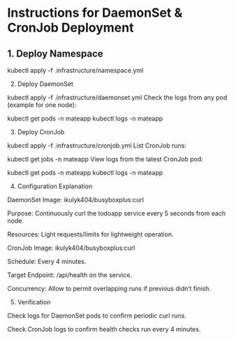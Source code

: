 # Instructions for DaemonSet & CronJob Deployment

## 1. Deploy Namespace

kubectl apply -f .infrastructure/namespace.yml

2. Deploy DaemonSet

kubectl apply -f .infrastructure/daemonset.yml
Check the logs from any pod (example for one node):


kubectl get pods -n mateapp
kubectl logs <daemonset-pod-name> -n mateapp

3. Deploy CronJob

kubectl apply -f .infrastructure/cronjob.yml
List CronJob runs:


kubectl get jobs -n mateapp
View logs from the latest CronJob pod:


kubectl get pods -n mateapp
kubectl logs <cronjob-pod-name> -n mateapp

4. Configuration Explanation

DaemonSet
Image: ikulyk404/busyboxplus:curl

Purpose: Continuously curl the todoapp service every 5 seconds from each node.

Resources: Light requests/limits for lightweight operation.

CronJob
Image: ikulyk404/busyboxplus:curl

Schedule: Every 4 minutes.

Target Endpoint: /api/health on the service.

Concurrency: Allow to permit overlapping runs if previous didn’t finish.

5. Verification

Check logs for DaemonSet pods to confirm periodic curl runs.

Check CronJob logs to confirm health checks run every 4 minutes.